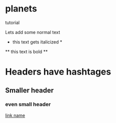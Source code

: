 # planets
tutorial

Lets add some normal text

* this text gets italicized *

** this text is bold **

# Headers have hashtages
## Smaller header
### even small header

[link name](www.google.ca)
